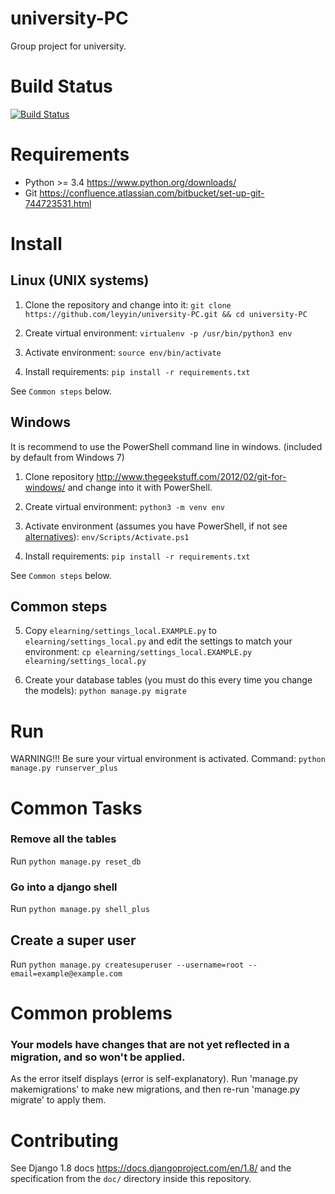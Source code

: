 # university-PC
Group project for university.

# Build Status
[![Build Status](https://travis-ci.org/leyyin/university-PC.svg?branch=master)](https://travis-ci.org/leyyin/university-PC)

# Requirements
- Python >= 3.4 https://www.python.org/downloads/
- Git https://confluence.atlassian.com/bitbucket/set-up-git-744723531.html

# Install
## Linux (UNIX systems)
1. Clone the repository and change into it:
`git clone https://github.com/leyyin/university-PC.git && cd university-PC`

2. Create virtual environment:
`virtualenv -p /usr/bin/python3 env`

3. Activate environment:
`source env/bin/activate`

4. Install requirements:
`pip install -r requirements.txt`

See `Common steps` below.

## Windows
It is recommend to use the PowerShell command line in windows. (included by default from Windows 7)

1. Clone repository http://www.thegeekstuff.com/2012/02/git-for-windows/ and change into it with PowerShell.
2. Create virtual environment:
`python3 -m venv env`

3. Activate environment (assumes you have PowerShell, if not see [alternatives](https://docs.python.org/3.4/library/venv.html#creating-virtual-environments)):
`env/Scripts/Activate.ps1`

4. Install requirements:
`pip install -r requirements.txt`

See `Common steps` below.

## Common steps
5. Copy `elearning/settings_local.EXAMPLE.py` to `elearning/settings_local.py` and edit the settings to match your 
environment:
`cp elearning/settings_local.EXAMPLE.py elearning/settings_local.py`

6. Create your database tables (you must do this every time you change the models):
`python manage.py migrate`

# Run
WARNING!!! Be sure your virtual environment is activated.
Command:
`python manage.py runserver_plus`

# Common Tasks
### Remove all the tables
Run `python manage.py reset_db`

### Go into a django shell
Run `python manage.py shell_plus` 

## Create a super user
Run `python manage.py createsuperuser --username=root --email=example@example.com`

# Common problems
###  Your models have changes that are not yet reflected in a migration, and so won't be applied.
As the error itself displays (error is self-explanatory).
Run 'manage.py makemigrations' to make new migrations, and then re-run 'manage.py migrate' to apply them.

# Contributing

See Django 1.8 docs https://docs.djangoproject.com/en/1.8/ and the specification from the `doc/` directory inside this 
repository.
